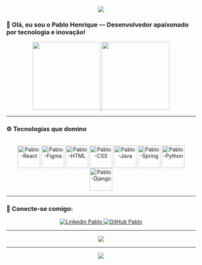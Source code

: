 <!-- Futuristic Banner -->
<div align="center">
  <img src="https://capsule-render.vercel.app/api?type=waving&color=0:4d0c7d,100:00ffcc&height=250&section=header&text=Pablo%20Henrique%20🚀&fontSize=40&fontColor=ffffff" />
</div>

### 👋 Olá, eu sou o Pablo Henrique — Desenvolvedor apaixonado por tecnologia e inovação!

<div align="center">
  <a href="https://github.com/PabloDomiciano">
    <img height="180em" src="https://github-readme-stats.vercel.app/api?username=PabloDomiciano&show_icons=true&theme=tokyonight&include_all_commits=true&count_private=true"/>
    <img height="180em" src="https://github-readme-stats.vercel.app/api/top-langs/?username=PabloDomiciano&layout=compact&langs_count=8&theme=tokyonight"/>
  </a>
</div>

---

### ⚙️ Tecnologias que domino

<div align="center" style="display: inline_block"><br>
  <img align="center" alt="Pablo-React" height="60" width="60" src="https://cdn.jsdelivr.net/gh/devicons/devicon/icons/react/react-original.svg" />
  <img align="center" alt="Pablo-Figma" height="60" width="60" src="https://cdn.jsdelivr.net/gh/devicons/devicon/icons/figma/figma-original.svg" />
  <img align="center" alt="Pablo-HTML" height="60" width="60" src="https://cdn.jsdelivr.net/gh/devicons/devicon/icons/html5/html5-original.svg" />
  <img align="center" alt="Pablo-CSS" height="60" width="60" src="https://cdn.jsdelivr.net/gh/devicons/devicon/icons/css3/css3-original.svg" />
  <img align="center" alt="Pablo-Java" height="60" width="60" src="https://cdn.jsdelivr.net/gh/devicons/devicon/icons/java/java-original.svg" />
  <img align="center" alt="Pablo-Spring" height="60" width="60" src="https://cdn.jsdelivr.net/gh/devicons/devicon/icons/spring/spring-original.svg" />
  <img align="center" alt="Pablo-Python" height="60" width="60" src="https://cdn.jsdelivr.net/gh/devicons/devicon/icons/python/python-original.svg" />
  <img align="center" alt="Pablo-Django" height="60" width="60" src="https://cdn.jsdelivr.net/gh/devicons/devicon/icons/django/django-plain.svg" />
</div>

---

### 📲 Conecte-se comigo:

<div align="center">
  <a href="https://www.linkedin.com/in/pablohenriquedomiciano/" target="_blank">
    <img src="https://img.shields.io/badge/LinkedIn-00a0dc?style=for-the-badge&logo=linkedin&logoColor=white" alt="Linkedin Pablo" />
  </a>
  <a href="https://github.com/PabloDomiciano" target="_blank">
    <img src="https://img.shields.io/badge/GitHub-171515?style=for-the-badge&logo=github&logoColor=white" alt="GitHub Pablo" />
  </a>
</div>

---

<div align="center">
  <img src="https://readme-typing-svg.demolab.com/?lines=Desenvolvedor+Fullstack;Java+%2B+Spring+Boot%2C+Python+%2B+Django;React+%2B+Flutter;Design+no+Figma&center=true&width=500&height=45&color=00ffc3&vCenter=true&pause=1000&size=20" />
</div>

---

<div align="center">
  <img src="https://github-profile-trophy.vercel.app/?username=PabloDomiciano&theme=discord&no-frame=true&no-bg=true&margin-w=15&column=7" />
</div>
